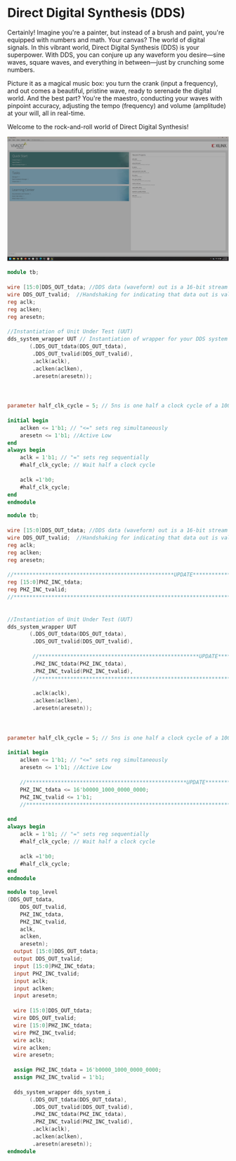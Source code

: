 # Direct Digital Synthesis (DDS)

Certainly! Imagine you're a painter, but instead of a brush and paint, you're equipped with numbers and math. Your canvas? The world of digital signals. In this vibrant world, Direct Digital Synthesis (DDS) is your superpower. With DDS, you can conjure up any waveform you desire—sine waves, square waves, and everything in between—just by crunching some numbers. 

Picture it as a magical music box: you turn the crank (input a frequency), and out comes a beautiful, pristine wave, ready to serenade the digital world. And the best part? You're the maestro, conducting your waves with pinpoint accuracy, adjusting the tempo (frequency) and volume (amplitude) at your will, all in real-time.

Welcome to the rock-and-roll world of Direct Digital Synthesis!

![Screenshot (1)](../figs/dds_m1_lab1/Screenshot%20(1).png?raw=true)


```verilog
module tb;

wire [15:0]DDS_OUT_tdata; //DDS data (waveform) out is a 16-bit stream
wire DDS_OUT_tvalid;  //Handshaking for indicating that data out is valid
reg aclk;
reg aclken;
reg aresetn;

//Instantiation of Unit Under Test (UUT)
dds_system_wrapper UUT // Instantiation of wrapper for your DDS system
       (.DDS_OUT_tdata(DDS_OUT_tdata),
        .DDS_OUT_tvalid(DDS_OUT_tvalid),
        .aclk(aclk),
        .aclken(aclken),
        .aresetn(aresetn));



parameter half_clk_cycle = 5; // 5ns is one half a clock cycle of a 100 MHz matches

initial begin
    aclken <= 1'b1; // "<=" sets reg simultaneously 
    aresetn <= 1'b1; //Active Low
end
always begin
    aclk = 1'b1; // "=" sets reg sequentially
    #half_clk_cycle; // Wait half a clock cycle
    
    aclk =1'b0;
    #half_clk_cycle;
end
endmodule
```


```verilog
module tb;

wire [15:0]DDS_OUT_tdata; //DDS data (waveform) out is a 16-bit stream
wire DDS_OUT_tvalid;  //Handshaking for indicating that data out is valid
reg aclk;
reg aclken;
reg aresetn;

//***************************************************UPDATE************
reg [15:0]PHZ_INC_tdata;
reg PHZ_INC_tvalid;
//*********************************************************************


//Instantiation of Unit Under Test (UUT)
dds_system_wrapper UUT
       (.DDS_OUT_tdata(DDS_OUT_tdata),
        .DDS_OUT_tvalid(DDS_OUT_tvalid),
        
        //***************************************************UPDATE************
        .PHZ_INC_tdata(PHZ_INC_tdata),
        .PHZ_INC_tvalid(PHZ_INC_tvalid),
        //*********************************************************************
        
        .aclk(aclk),
        .aclken(aclken),
        .aresetn(aresetn));



parameter half_clk_cycle = 5; // 5ns is one half a clock cycle of a 100 MHz matches

initial begin
    aclken <= 1'b1; // "<=" sets reg simultaneously 
    aresetn <= 1'b1; //Active Low
    
    //***************************************************UPDATE************
    PHZ_INC_tdata <= 16'b0000_1000_0000_0000;
    PHZ_INC_tvalid <= 1'b1;
    //*********************************************************************
    
end
always begin
    aclk = 1'b1; // "=" sets reg sequentially
    #half_clk_cycle; // Wait half a clock cycle
    
    aclk =1'b0;
    #half_clk_cycle;
end
endmodule
```


```verilog
module top_level
(DDS_OUT_tdata,
    DDS_OUT_tvalid,
    PHZ_INC_tdata,
    PHZ_INC_tvalid,
    aclk,
    aclken,
    aresetn);
  output [15:0]DDS_OUT_tdata;
  output DDS_OUT_tvalid;
  input [15:0]PHZ_INC_tdata;
  input PHZ_INC_tvalid;
  input aclk;
  input aclken;
  input aresetn;

  wire [15:0]DDS_OUT_tdata;
  wire DDS_OUT_tvalid;
  wire [15:0]PHZ_INC_tdata;
  wire PHZ_INC_tvalid;
  wire aclk;
  wire aclken;
  wire aresetn;

  assign PHZ_INC_tdata = 16'b0000_1000_0000_0000;
  assign PHZ_INC_tvalid = 1'b1;
  
  dds_system_wrapper dds_system_i
       (.DDS_OUT_tdata(DDS_OUT_tdata),
        .DDS_OUT_tvalid(DDS_OUT_tvalid),
        .PHZ_INC_tdata(PHZ_INC_tdata),
        .PHZ_INC_tvalid(PHZ_INC_tvalid),
        .aclk(aclk),
        .aclken(aclken),
        .aresetn(aresetn));
endmodule
```